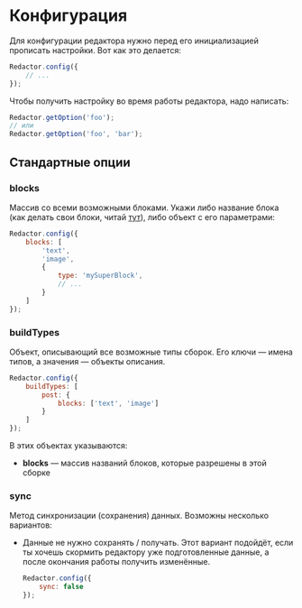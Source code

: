 # Конфигурация

Для конфигурации редактора нужно перед его инициализацией прописать настройки. Вот как это делается:
```javascript
Redactor.config({
    // ...
});
```
Чтобы получить настройку во время работы редактора, надо написать:
```javascript
Redactor.getOption('foo');
// или
Redactor.getOption('foo', 'bar');
```


## Стандартные опции


### blocks

Массив со всеми возможными блоками.
Укажи либо название блока (как делать свои блоки, читай [тут](blocks/README.md)), либо объект с его параметрами:
```javascript
Redactor.config({
    blocks: [
        'text',
        'image',
        {
            type: 'mySuperBlock',
            // ...
        }
    ]
});
```


### buildTypes

Объект, описывающий все возможные типы сборок.
Его ключи — имена типов, а значения — объекты описания.
```javascript
Redactor.config({
    buildTypes: [
        post: {
            blocks: ['text', 'image']
        }
    ]
});
```
В этих объектах указываются:

- **blocks** — массив названий блоков, которые разрешены в этой сборке


### sync

Метод синхронизации (сохранения) данных.
Возможны несколько вариантов:

- Данные не нужно сохранять / получать.
Этот вариант подойдёт, если ты хочешь скормить редактору уже подготовленные данные, а после окончания работы получить изменённые.

    ```javascript
    Redactor.config({
        sync: false
    });
    ```
